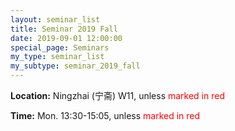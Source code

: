 ```yaml
---
layout: seminar_list
title: Seminar 2019 Fall
date: 2019-09-01 12:00:00
special_page: Seminars
my_type: seminar_list
my_subtype: seminar_2019_fall
---
```


**Location:** Ningzhai (宁斋) W11, unless <font color="red">marked in red</font>

**Time:** Mon. 13:30-15:05, unless <font color="red">marked in red</font>
